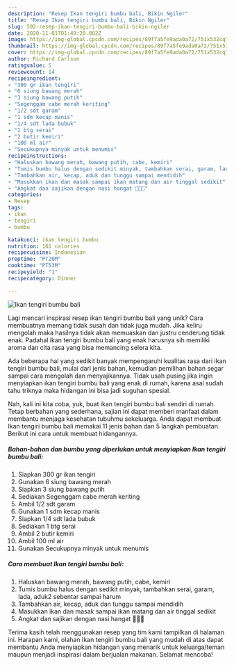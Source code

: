 ```yaml
---
description: "Resep Ikan tengiri bumbu bali, Bikin Ngiler"
title: "Resep Ikan tengiri bumbu bali, Bikin Ngiler"
slug: 592-resep-ikan-tengiri-bumbu-bali-bikin-ngiler
date: 2020-11-01T01:49:20.002Z
image: https://img-global.cpcdn.com/recipes/89f7a5fe9ada0a72/751x532cq70/ikan-tengiri-bumbu-bali-foto-resep-utama.jpg
thumbnail: https://img-global.cpcdn.com/recipes/89f7a5fe9ada0a72/751x532cq70/ikan-tengiri-bumbu-bali-foto-resep-utama.jpg
cover: https://img-global.cpcdn.com/recipes/89f7a5fe9ada0a72/751x532cq70/ikan-tengiri-bumbu-bali-foto-resep-utama.jpg
author: Richard Carlson
ratingvalue: 5
reviewcount: 14
recipeingredient:
- "300 gr ikan tengiri"
- "6 siung bawang merah"
- "3 siung bawang putih"
- "Segenggam cabe merah keriting"
- "1/2 sdt garam"
- "1 sdm kecap manis"
- "1/4 sdt lada bubuk"
- "1 btg serai"
- "2 butir kemiri"
- "100 ml air"
- "Secukupnya minyak untuk menumis"
recipeinstructions:
- "Haluskan bawang merah, bawang putih, cabe, kemiri"
- "Tumis bumbu halus dengan sedikit minyak, tambahkan serai, garam, lada, aduk2 sebentar sampai harum"
- "Tambahkan air, kecap, aduk dan tunggu sampai mendidih"
- "Masukkan ikan dan masak sampai ikan matang dan air tinggal sedikit"
- "Angkat dan sajikan dengan nasi hangat 👌🏻🤗"
categories:
- Resep
tags:
- ikan
- tengiri
- bumbu

katakunci: ikan tengiri bumbu 
nutrition: 161 calories
recipecuisine: Indonesian
preptime: "PT20M"
cooktime: "PT53M"
recipeyield: "1"
recipecategory: Dinner

---
```



![Ikan tengiri bumbu bali](https://img-global.cpcdn.com/recipes/89f7a5fe9ada0a72/751x532cq70/ikan-tengiri-bumbu-bali-foto-resep-utama.jpg)

Lagi mencari inspirasi resep ikan tengiri bumbu bali yang unik? Cara membuatnya memang tidak susah dan tidak juga mudah. Jika keliru mengolah maka hasilnya tidak akan memuaskan dan justru cenderung tidak enak. Padahal ikan tengiri bumbu bali yang enak harusnya sih memiliki aroma dan cita rasa yang bisa memancing selera kita.



Ada beberapa hal yang sedikit banyak mempengaruhi kualitas rasa dari ikan tengiri bumbu bali, mulai dari jenis bahan, kemudian pemilihan bahan segar sampai cara mengolah dan menyajikannya. Tidak usah pusing jika ingin menyiapkan ikan tengiri bumbu bali yang enak di rumah, karena asal sudah tahu triknya maka hidangan ini bisa jadi suguhan spesial.


Nah, kali ini kita coba, yuk, buat ikan tengiri bumbu bali sendiri di rumah. Tetap berbahan yang sederhana, sajian ini dapat memberi manfaat dalam membantu menjaga kesehatan tubuhmu sekeluarga. Anda dapat membuat Ikan tengiri bumbu bali memakai 11 jenis bahan dan 5 langkah pembuatan. Berikut ini cara untuk membuat hidangannya.

<!--inarticleads1-->

##### Bahan-bahan dan bumbu yang diperlukan untuk menyiapkan Ikan tengiri bumbu bali:

1. Siapkan 300 gr ikan tengiri
1. Gunakan 6 siung bawang merah
1. Siapkan 3 siung bawang putih
1. Sediakan Segenggam cabe merah keriting
1. Ambil 1/2 sdt garam
1. Gunakan 1 sdm kecap manis
1. Siapkan 1/4 sdt lada bubuk
1. Sediakan 1 btg serai
1. Ambil 2 butir kemiri
1. Ambil 100 ml air
1. Gunakan Secukupnya minyak untuk menumis




<!--inarticleads2-->

##### Cara membuat Ikan tengiri bumbu bali:

1. Haluskan bawang merah, bawang putih, cabe, kemiri
1. Tumis bumbu halus dengan sedikit minyak, tambahkan serai, garam, lada, aduk2 sebentar sampai harum
1. Tambahkan air, kecap, aduk dan tunggu sampai mendidih
1. Masukkan ikan dan masak sampai ikan matang dan air tinggal sedikit
1. Angkat dan sajikan dengan nasi hangat 👌🏻🤗




Terima kasih telah menggunakan resep yang tim kami tampilkan di halaman ini. Harapan kami, olahan Ikan tengiri bumbu bali yang mudah di atas dapat membantu Anda menyiapkan hidangan yang menarik untuk keluarga/teman maupun menjadi inspirasi dalam berjualan makanan. Selamat mencoba!
